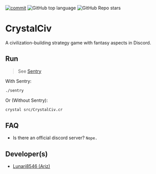 [![commit](https://img.shields.io/github/last-commit/AegisDigital/CrystalCiv?style=for-the-badge)](https://github.com/AegisDigitial/CrystalCiv)
![GitHub top language](https://img.shields.io/github/languages/top/AegisDigital/CrystalCiv?style=for-the-badge)
![GitHub Repo stars](https://img.shields.io/github/stars/AegisDigital/CrystalCiv?style=for-the-badge)

# CrystalCiv
A civilization-building strategy game with fantasy aspects in Discord.

## Run
> See [Sentry](https://github.com/samueleaton/sentry)

With Sentry:
```bash
./sentry
```

Or (Without Sentry):
```bash
crystal src/CrystalCiv.cr
```

## FAQ
- Is there an official discord server? `Nope.`

## Developer(s)
- [Lunari8546 (Ariz)](https://github.com/Lunari8546)